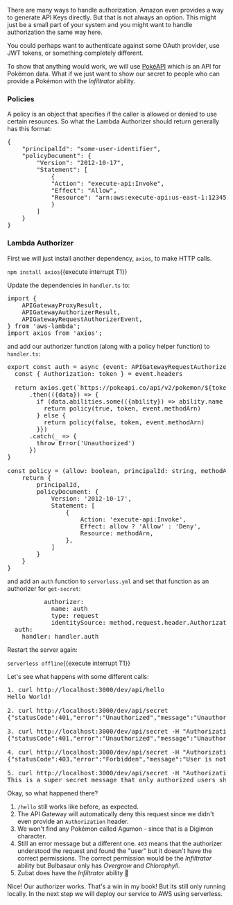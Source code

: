 There are many ways to handle authorization. Amazon even provides a way to generate API Keys directly. But that is not always an option. This might just be a small part of your system and you might want to handle authorization the same way here.

You could perhaps want to authenticate against some OAuth provider, use JWT tokens, or something completely different.

To show that anything would work, we will use [PokéAPI](https://pokeapi.co/) which is an API for Pokémon data. What if we just want to show our secret to people who can provide a Pokémon with the *Infiltrator* ability. 

### Policies
A policy is an object that specifies if the caller is allowed or denied to use certain resources. So what the Lambda Authorizer should return generally has this format:

<pre class="file">
{
    "principalId": "some-user-identifier",
    "policyDocument": {
        "Version": "2012-10-17",
        "Statement": [
            {
            "Action": "execute-api:Invoke",
            "Effect": "Allow",
            "Resource": "arn:aws:execute-api:us-east-1:123456789012:ivdtdhp7b5/ESTestInvoke-stage/GET/"
            }
        ]
    }
}
</pre>

### Lambda Authorizer
First we will just install another dependency, `axios`, to make HTTP calls.

`npm install axios`{{execute interrupt T1}}

Update the dependencies in `handler.ts` to:
<pre class="file" data-filename="project-red/handler.ts" data-target="insert" data-marker="import { APIGatewayProxyResult } from 'aws-lambda';">
import { 
    APIGatewayProxyResult, 
    APIGatewayAuthorizerResult,
    APIGatewayRequestAuthorizerEvent,
} from 'aws-lambda';
import axios from 'axios';
</pre>

and add our authorizer function (along with a policy helper function) to `handler.ts`:

<pre class="file" data-filename="project-red/handler.ts" data-target="append">
export const auth = async (event: APIGatewayRequestAuthorizerEvent): Promise&lt;APIGatewayAuthorizerResult&gt; => {
  const { Authorization: token } = event.headers
  
  return axios.get(`https://pokeapi.co/api/v2/pokemon/${token}`)
      .then(({data}) => {
        if (data.abilities.some(({ability}) => ability.name === "infiltrator")) {
          return policy(true, token, event.methodArn)
        } else {
          return policy(false, token, event.methodArn)
        }})
      .catch(_ => {
        throw Error('Unauthorized')
      })
}

const policy = (allow: boolean, principalId: string, methodArn: string) => {
    return {
        principalId,
        policyDocument: {
            Version: '2012-10-17',
            Statement: [
                {
                    Action: 'execute-api:Invoke',
                    Effect: allow ? 'Allow' : 'Deny',
                    Resource: methodArn,
                },
            ]
        }
    }
}
</pre>

and add an `auth` function to `serverless.yml` and set that function as an authorizer for `get-secret`:

<pre class="file" data-filename="project-red/serverless.yml" data-target="append">
          authorizer:
            name: auth
            type: request
            identitySource: method.request.header.Authorization
  auth:
    handler: handler.auth
</pre>

Restart the server again:

`serverless offline`{{execute interrupt T1}}

Let's see what happens with some different calls:
<pre class="file">
1. curl http://localhost:3000/dev/api/hello
Hello World!

2. curl http://localhost:3000/dev/api/secret
{"statusCode":401,"error":"Unauthorized","message":"Unauthorized"}

3. curl http://localhost:3000/dev/api/secret -H "Authorization: agumon"
{"statusCode":401,"error":"Unauthorized","message":"Unauthorized"}

4. curl http://localhost:3000/dev/api/secret -H "Authorization: bulbasaur"
{"statusCode":403,"error":"Forbidden","message":"User is not authorized to access this resource"}

5. curl http://localhost:3000/dev/api/secret -H "Authorization: zubat"
This is a super secret message that only authorized users should see!
</pre>

Okay, so what happened there? 

1. `/hello` still works like before, as expected.
2. The API Gateway will automatically deny this request since we didn't even provide an `Authorization` header.
3. We won't find any Pokémon called Agumon - since that is a Digimon character.
4. Still an error message but a different one. `403` means that the authorizer understood the request and found the "user" but it doesn't have the correct permissions. The correct permission would be the *Infiltrator* ability but Bulbasaur only has *Overgrow* and *Chlorophyll*. 
5. Zubat does have the *Infiltrator* ability 🎉


Nice! Our authorizer works. That's a win in my book! But its still only running locally. In the next step we will deploy our service to AWS using serverless.